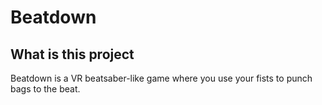 # Beatdown

## What is this project

Beatdown is a VR beatsaber-like game where you use your fists to punch bags to the beat.
